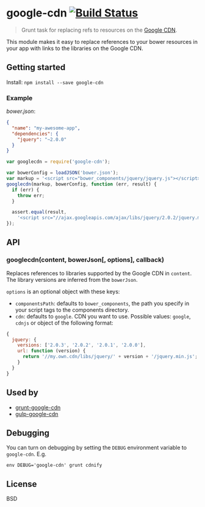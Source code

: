 # google-cdn [![Build Status](https://secure.travis-ci.org/passy/google-cdn.png?branch=master)](http://travis-ci.org/passy/google-cdn)

> Grunt task for replacing refs to resources on the [Google CDN](https://developers.google.com/speed/libraries/devguide).

This module makes it easy to replace references to your bower resources in your
app with links to the libraries on the Google CDN.

## Getting started

Install: `npm install --save google-cdn`

### Example

*bower.json*:

```json
{
  "name": "my-awesome-app",
  "dependencies": {
    "jquery": "~2.0.0"
  }
}
```

```javascript
var googlecdn = require('google-cdn');

var bowerConfig = loadJSON('bower.json');
var markup = '<script src="bower_components/jquery/jquery.js"></script>';
googlecdn(markup, bowerConfig, function (err, result) {
  if (err) {
    throw err;
  }

  assert.equal(result,
    '<script src="//ajax.googleapis.com/ajax/libs/jquery/2.0.2/jquery.min.js"></script>');
});
```

## API

### googlecdn(content, bowerJson[, options], callback)

Replaces references to libraries supported by the Google CDN in `content`.
The library versions are inferred from the `bowerJson`.

`options` is an optional object with these keys:

  - `componentsPath`: defaults to `bower_components`, the path you specify in
    your script tags to the components directory.
  - `cdn`: defaults to `google`. CDN you want to use. Possible values: `google`,
    `cdnjs` or object of the following format:

  ```javascript
  {
    jquery: {
      versions: ['2.0.3', '2.0.2', '2.0.1', '2.0.0'],
      url: function (version) {
        return '//my.own.cdn/libs/jquery/' + version + '/jquery.min.js';
      }
    }
  }
  ```

## Used by

- [grunt-google-cdn](https://github.com/btford/grunt-google-cdn)
- [gulp-google-cdn](https://github.com/sindresorhus/gulp-google-cdn)

## Debugging

You can turn on debugging by setting the `DEBUG` environment variable to
`google-cdn`. E.g.

`env DEBUG='google-cdn' grunt cdnify`

## License

BSD
